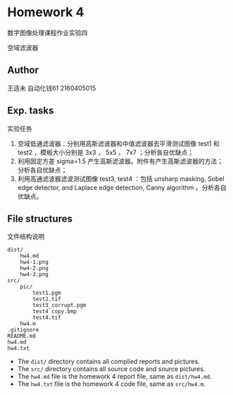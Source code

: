 # Homework 4
数字图像处理课程作业实验四

空域滤波器

## Author
王适未 自动化钱61 2160405015

## Exp. tasks
实验任务

1. 空域低通滤波器：分别用高斯滤波器和中值滤波器去平滑测试图像 test1 和 test2 ，模板大小分别是 3x3 ， 5x5 ， 7x7 ；分析各自优缺点；
2. 利用固定方差 sigma=1.5 产生高斯滤波器。附件有产生高斯滤波器的方法；分析各自优缺点；
3. 利用高通滤波器滤波测试图像 test3, test4 ：包括 unsharp masking, Sobel edge detector, and Laplace edge detection, Canny algorithm 。分析各自优缺点。

## File structures
文件结构说明

```
dist/
    hw4.md
	hw4-1.png
    hw4-2.png
    hw4-3.png
src/
    pic/
        test1.pgm
        test2.tif
        test3_corrupt.pgm
        test4 copy.bmp
        test4.tif
    hw4.m
.gitignore
README.md
hw4.md
hw4.txt
```

- The `dist/` directory contains all complied reports and pictures.
- The `src/` directory contains all source code and source pictures.
- The `hw4.md` file is the homework 4 report file, same as `dist/hw4.md`.
- The `hw4.txt` file is the homework 4 code file, same as `src/hw4.m`.
